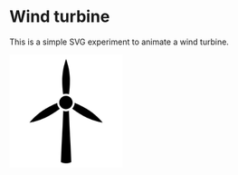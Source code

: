 # Wind turbine

This is a simple SVG experiment to animate a wind turbine.

<img src="src/turbine.svg" width="200">
